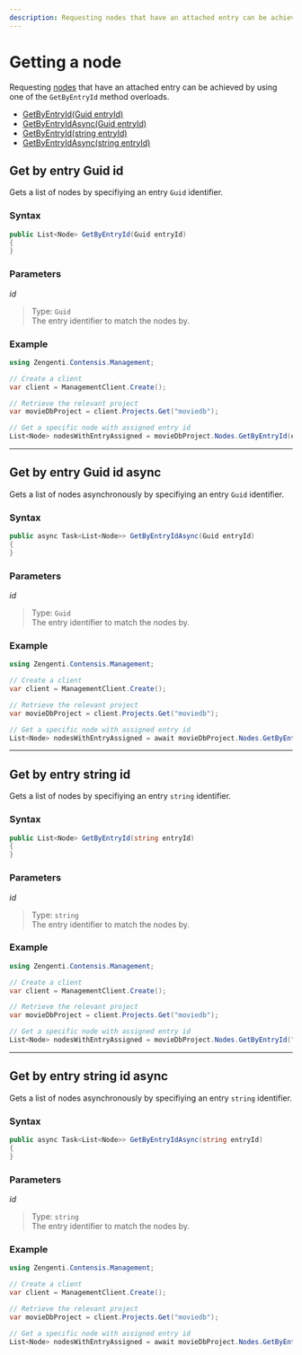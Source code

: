 ```yaml
---
description: Requesting nodes that have an attached entry can be achieved by using one of the `GetByEntryId` method overloads.
---
```

# Getting a node

Requesting [nodes](/model/node.md) that have an attached entry can be achieved by using one of the `GetByEntryId` method overloads.

* [GetByEntryId(Guid entryId)](#get-by-entry-guid-id)
* [GetByEntryIdAsync(Guid entryId)](#get-by-entry-guid-id-async)
* [GetByEntryId(string entryId)](#get-by-entry-string-id)
* [GetByEntryIdAsync(string entryId)](#get-by-entry-string-id-async)

## Get by entry Guid id

Gets a list of nodes by specifiying an entry `Guid` identifier.

### Syntax

```cs
public List<Node> GetByEntryId(Guid entryId)
{
}
```

### Parameters

*id*
> Type: `Guid`  
> The entry identifier to match the nodes by.

### Example

```cs
using Zengenti.Contensis.Management;

// Create a client
var client = ManagementClient.Create();

// Retrieve the relevant project
var movieDbProject = client.Projects.Get("moviedb");

// Get a specific node with assigned entry id
List<Node> nodesWithEntryAssigned = movieDbProject.Nodes.GetByEntryId(entryGuid);
```

---

## Get by entry Guid id async

Gets a list of nodes asynchronously by specifiying an entry `Guid` identifier.

### Syntax

```cs
public async Task<List<Node>> GetByEntryIdAsync(Guid entryId)
{
}
```

### Parameters

*id*
> Type: `Guid`  
> The entry identifier to match the nodes by.

### Example

```cs
using Zengenti.Contensis.Management;

// Create a client
var client = ManagementClient.Create();

// Retrieve the relevant project
var movieDbProject = client.Projects.Get("moviedb");

// Get a specific node with assigned entry id
List<Node> nodesWithEntryAssigned = await movieDbProject.Nodes.GetByEntryIdAsync(entryGuid);
```

---

## Get by entry string id

Gets a list of nodes by specifiying an entry `string` identifier.

### Syntax

```cs
public List<Node> GetByEntryId(string entryId)
{
}
```

### Parameters

*id*
> Type: `string`  
> The entry identifier to match the nodes by.

### Example

```cs
using Zengenti.Contensis.Management;

// Create a client
var client = ManagementClient.Create();

// Retrieve the relevant project
var movieDbProject = client.Projects.Get("moviedb");

// Get a specific node with assigned entry id
List<Node> nodesWithEntryAssigned = movieDbProject.Nodes.GetByEntryId("d2fb1cb7-e0c0-4334-bf86-be0f08163953");
```

---

## Get by entry string id async

Gets a list of nodes asynchronously by specifiying an entry `string` identifier.

### Syntax

```cs
public async Task<List<Node>> GetByEntryIdAsync(string entryId)
{
}
```

### Parameters

*id*
> Type: `string`  
> The entry identifier to match the nodes by.

### Example

```cs
using Zengenti.Contensis.Management;

// Create a client
var client = ManagementClient.Create();

// Retrieve the relevant project
var movieDbProject = client.Projects.Get("moviedb");

// Get a specific node with assigned entry id
List<Node> nodesWithEntryAssigned = await movieDbProject.Nodes.GetByEntryIdAsync("d2fb1cb7-e0c0-4334-bf86-be0f08163953");
```
